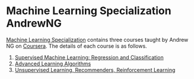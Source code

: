 # Machine Learning Specialization AndrewNG

[Machine Learning Specialization](https://www.coursera.org/specializations/machine-learning-introduction) contains three courses taught by Andrew NG on [Coursera](https://www.coursera.org/specializations/machine-learning-introduction). The details of each course is as follows.

1. [Supervised Machine Learning: Regression and Classification](https://github.com/deeptanshukumar/Machine_Learning_Specialization_AndrewNG_Coursera/tree/main/Supervised%20Machine%20Learning%3A%20Regression%20and%20Classification)
2. [Advanced Learning Algorithms](https://github.com/deeptanshukumar/Machine_Learning_Specialization_AndrewNG_Coursera/tree/main/Advanced%20Learning%20Algorithms)
3. [Unsupervised Learning, Recommenders, Reinforcement Learning](https://github.com/deeptanshukumar/Machine_Learning_Specialization_AndrewNG_Coursera/tree/main/Unsupervised%20Learning%2C%20Recommenders%2C%20Reinforcement%20Learning)
